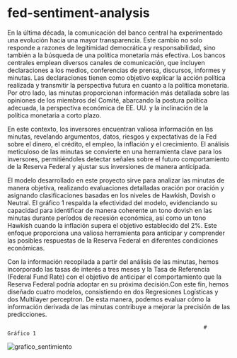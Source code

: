 # fed-sentiment-analysis


En la última década, la comunicación del banco central ha experimentado una evolución hacia una mayor transparencia. Este cambio no solo responde a razones de legitimidad democrática y responsabilidad, sino también a la búsqueda de una política monetaria más efectiva. Los bancos centrales emplean diversos canales de comunicación, que incluyen declaraciones a los medios, conferencias de prensa, discursos, informes y minutas. Las declaraciones tienen como objetivo explicar la acción política realizada y transmitir la perspectiva futura en cuanto a la política monetaria. Por otro lado, las minutas proporcionan información más detallada sobre las opiniones de los miembros del Comité, abarcando la postura política adecuada, la perspectiva económica de EE. UU. y la inclinación de la política monetaria a corto plazo.

En este contexto, los inversores encuentran valiosa información en las minutas, revelando argumentos, datos, riesgos y expectativas de la Fed sobre el dinero, el crédito, el empleo, la inflación y el crecimiento. El análisis meticuloso de las minutas se convierte en una herramienta clave para los inversores, permitiéndoles detectar señales sobre el futuro comportamiento de la Reserva Federal y ajustar sus inversiones de manera anticipada.

El modelo desarrollado en este proyecto sirve para analizar las minutas de manera objetiva, realizando evaluaciones detalladas oración por oración y asignando clasificaciones basadas en los niveles de Hawkish, Dovish o Neutral. El gráfico 1 respalda la efectividad del modelo, evidenciando su capacidad para identificar de manera coherente un tono dovish en las minutas durante períodos de recesión económica, así como un tono Hawkish cuando la inflación supera el objetivo establecido del 2%. Este enfoque proporciona una valiosa herramienta para anticipar y comprender las posibles respuestas de la Reserva Federal en diferentes condiciones económicas. 

Con la información recopilada a partir del análisis de las minutas, hemos incorporado las tasas de interés a tres meses y la Tasa de Referencia (Federal Fund Rate) con el objetivo de anticipar el comportamiento que la Reserva Federal podría adoptar en su próxima decisión.Con este fin, hemos diseñado cuatro modelos, consistiendo en dos Regresiones Logísticas y dos Multilayer perceptron. De esta manera, podemos evaluar cómo la información derivada de las minutas contribuye a mejorar la precisión de las predicciones.


                                                                  # Gráfico 1


![grafico_sentimiento](https://github.com/PabloOrazi/fed-sentiment-analysis/assets/44901407/61326f0e-109e-4e5b-9996-e3aa1b689b51)
